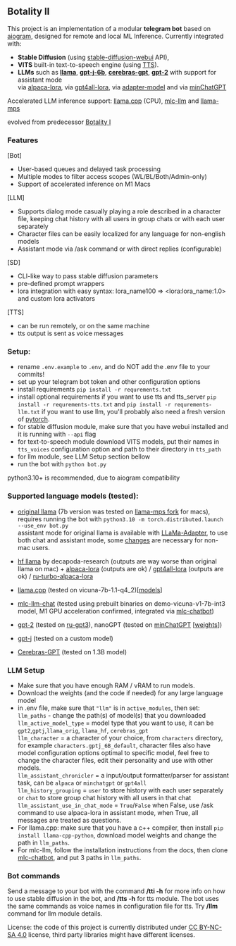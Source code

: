 ## Botality II  
  
This project is an implementation of a modular **telegram bot** based on [aiogram](https://github.com/aiogram/aiogram), designed for remote and local ML Inference. Currently integrated with:
-  **Stable Diffusion** (using [stable-diffusion-webui](https://github.com/AUTOMATIC1111/stable-diffusion-webui) API),
-  **VITS** built-in text-to-speech engine (using [TTS](https://github.com/coqui-ai/TTS)).  
-  **LLMs** such as **[llama](https://github.com/facebookresearch/llama)**, **[gpt-j-6b](https://github.com/kingoflolz/mesh-transformer-jax#gpt-j-6b)**, **[cerebras-gpt](https://github.com/Cerebras/modelzoo)**, **[gpt-2](https://huggingface.co/gpt2)** with support for assistant mode   
via [alpaca-lora](https://github.com/tloen/alpaca-lora), via [gpt4all-lora](https://github.com/nomic-ai/gpt4all#reproducibility), via [adapter-model](https://github.com/ZrrSkywalker/LLaMA-Adapter) and via [minChatGPT](https://github.com/ethanyanjiali/minChatGPT)  

Accelerated LLM inference support: [llama.cpp](https://github.com/ggerganov/llama.cpp) (CPU), [mlc-llm](https://github.com/mlc-ai/mlc-llm) and [llama-mps](https://github.com/remixer-dec/llama-mps/)
  
evolved from predecessor [Botality I](https://github.com/remixer-dec/ru-gpt3-telegram-bot)  

### Features
[Bot]
- User-based queues and delayed task processing
- Multiple modes to filter access scopes (WL/BL/Both/Admin-only)
- Support of accelerated inference on M1 Macs

[LLM]
- Supports dialog mode casually playing a role described in a character file, keeping chat history with all users in group chats or with each user separately
- Character files can be easily localized for any language for non-english models
- Assistant mode via /ask command or with direct replies (configurable)

[SD]
- CLI-like way to pass stable diffusion parameters
- pre-defined prompt wrappers
- lora integration with easy syntax: lora_name100 => &lt;lora:lora_name:1.0&gt; and custom lora activators

[TTS]
- can be run remotely, or on the same machine
- tts output is sent as voice messages
  
### Setup:
- rename `.env.example` to `.env`, and do NOT add the .env file to your commits! 
- set up your telegram bot token and other configuration options
- install requirements `pip install -r requrements.txt`
- install optional requirements if you want to use tts and tts_server `pip install -r requrements-tts.txt` and `pip install -r requrements-llm.txt` if you want to use llm, you'll probably also need a fresh version of [pytorch](https://pytorch.org/get-started/locally/).
- for stable diffusion module, make sure that you have webui installed and it is running with `--api` flag
- for text-to-speech module download VITS models, put their names in `tts_voices` configuration option and path to their directory in `tts_path`
- for llm module, see LLM Setup section bellow
- run the bot with `python bot.py`  
  
python3.10+ is recommended, due to aiogram compatibility  
### Supported language models (tested): 

- [original llama](https://github.com/facebookresearch/llama/blob/main/example.py) (7b version was tested on [llama-mps fork](https://github.com/remixer-dec/llama-mps/tree/adapter-model) for macs), requires running the bot with `python3.10 -m torch.distributed.launch --use_env bot.py`  
assistant mode for original llama is available with [LLaMa-Adapter](https://github.com/ZrrSkywalker/LLaMA-Adapter), to use both chat and assistant mode, some [changes](https://github.com/remixer-dec/llama-mps/commit/a9b319a927461e4d9b5d74789b3b4a079cb90620) are necessary for non-mac users.
- [hf llama](https://huggingface.co/decapoda-research/llama-7b-hf/tree/main) by decapoda-research (outputs are way worse than original llama on mac) + [alpaca-lora](https://github.com/tloen/alpaca-lora) (outputs are ok) / [gpt4all-lora](https://github.com/nomic-ai/gpt4all#reproducibility) (outputs are ok) / [ru-turbo-alpaca-lora](https://huggingface.co/IlyaGusev/llama_7b_ru_turbo_alpaca_lora)
- [llama.cpp](https://github.com/abetlen/llama-cpp-python) (tested on vicuna-7b-1.1-q4_2)[[models](https://github.com/nomic-ai/gpt4all-chat#manual-download-of-models)]
- [mlc-llm-chat](https://mlc.ai/mlc-llm/#windows-linux-mac) (tested using prebuilt binaries on demo-vicuna-v1-7b-int3 model, M1 GPU acceleration confirmed, integrated via [mlc-chatbot](https://github.com/XinyuSun/mlc-chatbot))
- [gpt-2](https://huggingface.co/gpt2) (tested on [ru-gpt3](https://github.com/ai-forever/ru-gpts)), nanoGPT (tested on [minChatGPT](https://github.com/ethanyanjiali/minChatGPT) [[weights](https://huggingface.co/ethanyanjiali/minChatGPT/blob/main/final_ppo_model_gpt2medium.pt)])

- [gpt-j](https://github.com/kingoflolz/mesh-transformer-jax#gpt-j-6b) (tested on a custom model)
- [Cerebras-GPT](https://github.com/Cerebras/modelzoo) (tested on 1.3B model)

### LLM Setup
- Make sure that you have enough RAM / vRAM to run models.
- Download the weights (and the code if needed) for any large language model
- in .env file, make sure that `"llm"` is in `active_modules`, then set:  
`llm_paths` - change the path(s) of model(s) that you downloaded  
`llm_active_model_type` = model type that you want to use, it can be `gpt2`,`gptj`,`llama_orig`, `llama_hf`, `cerebras_gpt`  
`llm_character` = a character of your choice, from `characters` directory, for example `characters.gptj_6B_default`, character files also have model configuration options optimal to specific model, feel free to change the character files, edit their personality and use with other models.  
`llm_assistant_chronicler` = a input/output formatter/parser for assistant task, can be `alpaca` or `minchatgpt` or `gpt4all`  
`llm_history_grouping` = `user` to store history with each user separately or `chat` to store group chat history with all users in that chat  
`llm_assistant_use_in_chat_mode` = `True`/`False` when False, use /ask command to use alpaca-lora in assistant mode, when True, all messages are treated as questions.
- For llama.cpp: make sure that you have a c++ compiler, then install `pip install llama-cpp-python`, download model weights and change the path in `llm_paths`.
- For mlc-llm, follow the installation instructions from the docs, then clone [mlc-chatbot](https://github.com/XinyuSun/mlc-chatbot), and put 3 paths in `llm_paths`.
  
  
### Bot commands
Send a message to your bot with the command **/tti -h** for more info on how to use stable diffusion in the bot, and **/tts -h** for tts module. The bot uses the same commands as voice names in configuration file for tts. Try **/llm** command for llm module details.
  
License: the code of this project is currently distributed under [CC BY-NC-SA 4.0](https://creativecommons.org/licenses/by-nc-sa/4.0/) license, third party libraries might have different licenses.